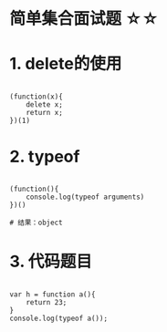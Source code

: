 # 简单集合面试题 ☆☆

# 1. delete的使用

```

(function(x){
	delete x;
	return x;
})(1)

```

# 2. typeof

```

(function(){
	console.log(typeof arguments)
})()

# 结果：object
```

# 3. 代码题目

```

var h = function a(){
	return 23;
}
console.log(typeof a());

```